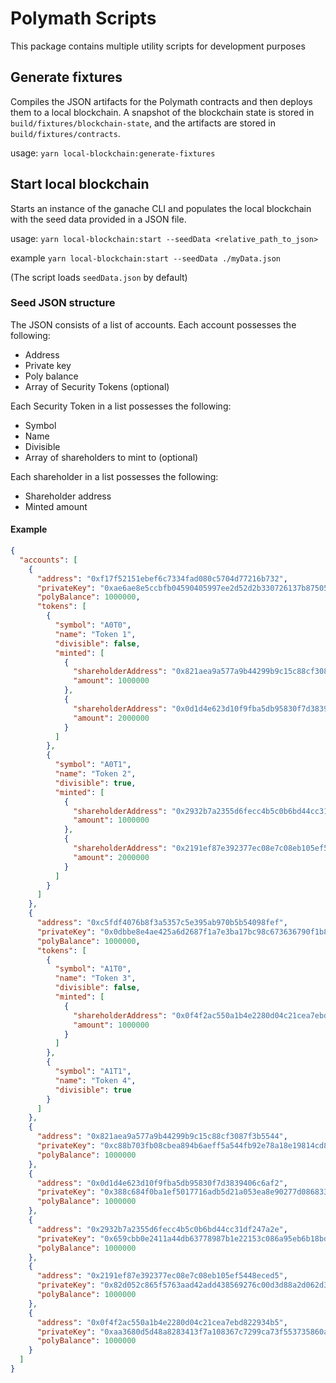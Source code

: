 # Polymath Scripts

This package contains multiple utility scripts for development purposes

## Generate fixtures

Compiles the JSON artifacts for the Polymath contracts and then deploys them to a local blockchain. A snapshot of the blockchain state is stored in `build/fixtures/blockchain-state`, and the artifacts are stored in `build/fixtures/contracts`.

usage: `yarn local-blockchain:generate-fixtures`

## Start local blockchain

Starts an instance of the ganache CLI and populates the local blockchain with the seed data provided in a JSON file.

usage: `yarn local-blockchain:start --seedData <relative_path_to_json>`

example `yarn local-blockchain:start --seedData ./myData.json`

(The script loads `seedData.json` by default)

### Seed JSON structure

The JSON consists of a list of accounts. Each account possesses the following:

- Address
- Private key
- Poly balance
- Array of Security Tokens (optional)

Each Security Token in a list possesses the following:

- Symbol
- Name
- Divisible
- Array of shareholders to mint to (optional)

Each shareholder in a list possesses the following:

- Shareholder address
- Minted amount

#### Example

```json
{
  "accounts": [
    {
      "address": "0xf17f52151ebef6c7334fad080c5704d77216b732",
      "privateKey": "0xae6ae8e5ccbfb04590405997ee2d52d2b330726137b875053c36d94e974d162f",
      "polyBalance": 1000000,
      "tokens": [
        {
          "symbol": "A0T0",
          "name": "Token 1",
          "divisible": false,
          "minted": [
            {
              "shareholderAddress": "0x821aea9a577a9b44299b9c15c88cf3087f3b5544",
              "amount": 1000000
            },
            {
              "shareholderAddress": "0x0d1d4e623d10f9fba5db95830f7d3839406c6af2",
              "amount": 2000000
            }
          ]
        },
        {
          "symbol": "A0T1",
          "name": "Token 2",
          "divisible": true,
          "minted": [
            {
              "shareholderAddress": "0x2932b7a2355d6fecc4b5c0b6bd44cc31df247a2e",
              "amount": 1000000
            },
            {
              "shareholderAddress": "0x2191ef87e392377ec08e7c08eb105ef5448eced5",
              "amount": 2000000
            }
          ]
        }
      ]
    },
    {
      "address": "0xc5fdf4076b8f3a5357c5e395ab970b5b54098fef",
      "privateKey": "0x0dbbe8e4ae425a6d2687f1a7e3ba17bc98c673636790f1b8ad91193c05875ef1",
      "polyBalance": 1000000,
      "tokens": [
        {
          "symbol": "A1T0",
          "name": "Token 3",
          "divisible": false,
          "minted": [
            {
              "shareholderAddress": "0x0f4f2ac550a1b4e2280d04c21cea7ebd822934b5",
              "amount": 1000000
            }
          ]
        },
        {
          "symbol": "A1T1",
          "name": "Token 4",
          "divisible": true
        }
      ]
    },
    {
      "address": "0x821aea9a577a9b44299b9c15c88cf3087f3b5544",
      "privateKey": "0xc88b703fb08cbea894b6aeff5a544fb92e78a18e19814cd85da83b71f772aa6c",
      "polyBalance": 1000000
    },
    {
      "address": "0x0d1d4e623d10f9fba5db95830f7d3839406c6af2",
      "privateKey": "0x388c684f0ba1ef5017716adb5d21a053ea8e90277d0868337519f97bede61418",
      "polyBalance": 1000000
    },
    {
      "address": "0x2932b7a2355d6fecc4b5c0b6bd44cc31df247a2e",
      "privateKey": "0x659cbb0e2411a44db63778987b1e22153c086a95eb6b18bdf89de078917abc63",
      "polyBalance": 1000000
    },
    {
      "address": "0x2191ef87e392377ec08e7c08eb105ef5448eced5",
      "privateKey": "0x82d052c865f5763aad42add438569276c00d3d88a2d062d36b2bae914d58b8c8",
      "polyBalance": 1000000
    },
    {
      "address": "0x0f4f2ac550a1b4e2280d04c21cea7ebd822934b5",
      "privateKey": "0xaa3680d5d48a8283413f7a108367c7299ca73f553735860a87b08f39395618b7",
      "polyBalance": 1000000
    }
  ]
}
```
